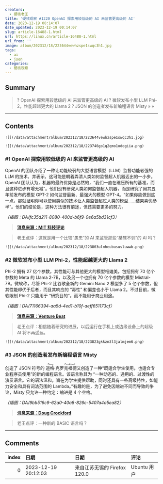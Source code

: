 ```yaml
---
creators:
  - 硬核老王
title: '硬核观察 #1220 OpenAI 探索用较低级的 AI 来监管更高级的 AI'
date: 2023-12-19 00:14:07
date_updated: 2023-12-19 00:14:07
slug: article-16488-1.html
url: https://linux.cn/article-16488-1.html
url_from: ''
image: album/202312/18/223644vewhzspe1swqc3h1.jpg
tags:
  - ai
  - json
categories:
  - 硬核观察
---
```


## Summary

> ? OpenAI 探索用较低级的 AI 来监管更高级的 AI
> ? 微软发布小型 LLM Phi-2，性能超越更大的 Llama 2
> ? JSON 的创造者发布新编程语言 Misty
> » 
> »

***

<!-- more -->

## Contents

`![](/data/attachment/album/202312/18/223644vewhzspe1swqc3h1.jpg)`

`![](/data/attachment/album/202312/18/223746go1q2qmo1odogiia.png)`

### #1 OpenAI 探索用较低级的 AI 来监管更高级的 AI

OpenAI 的团队介绍了一种让功能较弱的大型语言模型（LLM）监督功能较强的 LLM 的技术，并表示，这可能是朝着弄清人类如何监督超人机器迈出的一小步。OpenAI 团队认为，机器的最终优势是必然的，“我们一直在碾压所有的基准，而且这种进步有增无减”。他们没有研究人类如何监督超人机器，而是研究了用其五年前发布的模型 GPT-2 如何监督最新、最强大的模型 GPT-4。“如果你能做到这一点，那就证明你可以使用类似的技术让人类监督超过人类的模型……结果喜忧参半”。他们的结论是，这种方法很有前途，但还需要更多的努力。

*（插图：DA/fc35d211-8080-400d-b6f9-0e6a5bd31cf3）*

> 
> **[消息来源：MIT 科技评论](https://www.technologyreview.com/2023/12/14/1085344/openai-super-alignment-rogue-agi-gpt-4/)**
> 
> 
> 

> 
> 老王点评：这就是用一个比较“愚忠”的 AI 来监管那些“桀骜不驯”的 AI 吗？
> 
> 
> 

`![](/data/attachment/album/202312/18/223803ulmheubususluwwb.png)`

### #2 微软发布小型 LLM Phi-2，性能超越更大的 Llama 2

Phi-2 拥有 27 亿个参数，其性能可与其他更大的模型相媲美，包括拥有 70 亿个参数的 Meta 的 Llama 2-7B，以及另一个也拥有 70 亿个参数的模型 Mistral-7B。微软称，尽管 Phi-2 比谷歌全新的 Gemini Nano 2 模型多了 5 亿个参数，但其性能却优于后者，而且其响应的 “毒性” 和偏差也小于 Llama 2。不过目前，微软限制 Phi-2 只能用于 “研究目的”，而不能用于商业用途。

*（插图：DA/71166394-aa5d-4ed1-b10f-aeff651173cf）*

> 
> **[消息来源：Venture Beat](https://venturebeat.com/ai/microsoft-releases-phi-2-a-small-language-model-ai-that-outperforms-llama-2-mistral-7b/)**
> 
> 
> 

> 
> 老王点评：相信随着研究的进展，以后运行在手机上或边缘设备上的超级 AI 将不再遥远。
> 
> 
> 

`![](/data/attachment/album/202312/18/223823gkkzm3l3jalmjem6.png)`

### #3 JSON 的创造者发布新编程语言 Misty

创造了 JSON 符号的 <ruby> 道格·克罗克福德 <rt>  Doug Crockford </rt></ruby> 又创造了一种“既适合学生使用，也适合专业程序员使用”的新的编程语言。该语言称其为 “一种动态的、通用的、过渡性的演员语言。它的语法温和，旨在为学生提供帮助，同时还具有一些高级特性，如能力安全和具有词法范围的 Lambda。”有趣的是，为了避免因缩进不同而导致的争论，Misty 只允许一种约定：缩进是 4 个空格。

*（插图：DA/9bb516c9-62a0-40a8-826c-5407a4a5ea82）*

> 
> **[消息来源：Doug Crockford](https://www.crockford.com/misty/introduction.html)**
> 
> 
> 

> 
> 老王点评：一种新的 BASIC 语言吗？
> 
> 
>

***

## Comments

|   index | 日期                | 日期                                     | 评论                                                                     |
|--------:|:--------------------|:-----------------------------------------|:-------------------------------------------------------------------------|
|       0 | 2023-12-19 20:12:03 | 来自江苏无锡的 Firefox 120.0|Ubuntu 用户 | 强烈建议所有AI必须严格遵守阿西莫夫机器人三大定律，并设为所有输出的前提。 |
